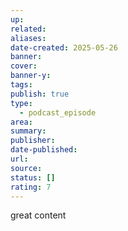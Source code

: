 ```yaml
---
up:
related:
aliases:
date-created: 2025-05-26
banner:
cover:
banner-y:
tags:
publish: true
type:
  - podcast_episode
area:
summary:
publisher:
date-published:
url:
source:
status: []
rating: 7
---
```


great content